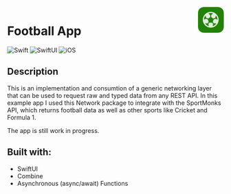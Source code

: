 
<!-- HEADER -->
<img src="./Preview/AppIcon.png" width="60" align="right"/>
<h1> Football App </h1>

![Swift](https://img.shields.io/badge/Swift-5.0-orange.svg?longCache=true&style=flat&logo=swift)
![SwiftUI](https://img.shields.io/badge/SwiftUI-5.0-blue.svg?longCache=true&style=flat&logo=swift&logoColor=blue)
![iOS](https://img.shields.io/badge/iOS-17.0+-lightgrey.svg?longCache=true&?style=flat&logo=apple)



<!-- BODY -->

## Description

This is an implementation and consumtion of a generic networking layer that can be used to request raw and typed data from any REST API.
In this example app I used this Network package to integrate with the SportMonks API, which returns football data as well as other sports like Cricket and Formula 1.

The app is still work in progress.


## Built with:
- SwiftUI
- Combine
- Asynchronous (async/await) Functions

